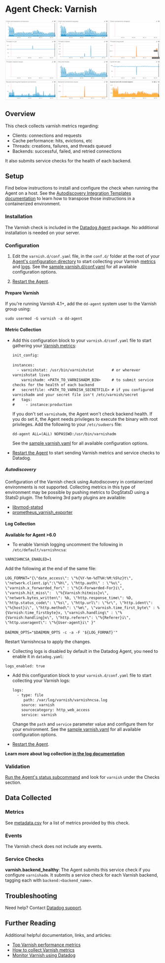 # Agent Check: Varnish

![Varnish default dashboard][1]

## Overview

This check collects varnish metrics regarding:

* Clients: connections and requests
* Cache performance: hits, evictions, etc
* Threads: creations, failures, and threads queued
* Backends: successful, failed, and retried connections

It also submits service checks for the health of each backend.

## Setup

Find below instructions to install and configure the check when running the Agent on a host. See the [Autodiscovery Integration Templates documentation](https://docs.datadoghq.com/agent/autodiscovery/integrations/) to learn how to transpose those instructions in a containerized environment.

### Installation

The Varnish check is included in the [Datadog Agent][2] package. No additional installation is needed on your server.

### Configuration

1. Edit the `varnish.d/conf.yaml` file, in the `conf.d/` folder at the root of your [Agent's configuration directory][3] to start collecting your Varnish [metrics](#metric-collection) and [logs](#log-collection). See the [sample varnish.d/conf.yaml][4] for all available configuration options.

2. [Restart the Agent][5].

#### Prepare Varnish

If you're running Varnish 4.1+, add the `dd-agent` system user to the Varnish group using:

```
sudo usermod -G varnish -a dd-agent
```

#### Metric Collection

* Add this configuration block to your `varnish.d/conf.yaml` file to start gathering your [Varnish metrics](#metrics):

  ```
  init_config:

  instances:
    - varnishstat: /usr/bin/varnishstat        # or wherever varnishstat lives
      varnishadm: <PATH_TO_VARNISHADM_BIN>     # to submit service checks for the health of each backend
  #   secretfile: <PATH_TO_VARNISH_SECRETFILE> # if you configured varnishadm and your secret file isn't /etc/varnish/secret
  #   tags:
  #     - instance:production
  ```

  If you don't set `varnishadm`, the Agent won't check backend health. If you do set it, the Agent needs privileges to execute the binary with root privileges. Add the following to your `/etc/sudoers` file:

  ```
  dd-agent ALL=(ALL) NOPASSWD:/usr/bin/varnishadm
  ```

  See the [sample varnish.yaml][4] for all available configuration options.

* [Restart the Agent][5] to start sending Varnish metrics and service checks to Datadog.

##### Autodiscovery

Configuration of the Varnish check using Autodiscovery in containerized environments is not supported. Collecting metrics in this type of environment may be possible by pushing metrics to DogStatsD using a StatsD plugin. The following 3rd party plugins are available:

* [libvmod-statsd][6]
* [prometheus_varnish_exporter][7]

#### Log Collection

**Available for Agent >6.0**

* To enable Varnish logging uncomment the following in `/etc/default/varnishncsa`:

```
VARNISHNCSA_ENABLED=1
```

  Add the following at the end of the same file:

```
LOG_FORMAT="{\"date_access\": \"%{%Y-%m-%dT%H:%M:%S%z}t\", \"network.client.ip\":\"%h\", \"http.auth\" : \"%u\", \"varnish.x_forwarded_for\" : \"%{X-Forwarded-For}i\", \"varnish.hit_miss\":  \"%{Varnish:hitmiss}x\", \"network.bytes_written\": %b, \"http.response_time\": %D, \"http.status_code\": \"%s\", \"http.url\": \"%r\", \"http.ident\": \"%{host}i\", \"http.method\": \"%m\", \"varnish.time_first_byte\" : %{Varnish:time_firstbyte}x, \"varnish.handling\" : \"%{Varnish:handling}x\", \"http.referer\": \"%{Referer}i\", \"http.useragent\": \"%{User-agent}i\" }"

DAEMON_OPTS="$DAEMON_OPTS -c -a -F '${LOG_FORMAT}'"
```

  Restart Varnishncsa to apply the changes.


*  Collecting logs is disabled by default in the Datadog Agent, you need to enable it in `datadog.yaml`:

  ```
  logs_enabled: true
  ```

* Add this configuration block to your `varnish.d/conf.yaml` file to start collecting your Varnish logs:

  ```
  logs:
    - type: file
       path: /var/log/varnish/varnishncsa.log
      source: varnish
      sourcecategory: http_web_access
      service: varnish
  ```
  Change the `path` and `service` parameter value and configure them for your environment.
  See the [sample varnish.yaml][4] for all available configuration options.

* [Restart the Agent][5].

**Learn more about log collection [in the log documentation][8]**

### Validation

[Run the Agent's status subcommand][9] and look for `varnish` under the Checks section.

## Data Collected
### Metrics
See [metadata.csv][10] for a list of metrics provided by this check.

### Events
The Varnish check does not include any events.

### Service Checks
**varnish.backend_healthy**:
The Agent submits this service check if you configure `varnishadm`. It submits a service check for each Varnish backend, tagging each with `backend:<backend_name>`.

## Troubleshooting
Need help? Contact [Datadog support][11].

## Further Reading
Additional helpful documentation, links, and articles:

* [Top Varnish performance metrics][12]
* [How to collect Varnish metrics][13]
* [Monitor Varnish using Datadog][14]


[1]: https://raw.githubusercontent.com/DataDog/integrations-core/master/varnish/images/varnish.png
[2]: https://app.datadoghq.com/account/settings#agent
[3]: https://docs.datadoghq.com/agent/guide/agent-configuration-files/?tab=agentv6#agent-configuration-directory
[4]: https://github.com/DataDog/integrations-core/blob/master/varnish/datadog_checks/varnish/data/conf.yaml.example
[5]: https://docs.datadoghq.com/agent/guide/agent-commands/?tab=agentv6#start-stop-and-restart-the-agent
[6]: https://github.com/jib/libvmod-statsd
[7]: https://github.com/jonnenauha/prometheus_varnish_exporter
[8]: https://docs.datadoghq.com/logs
[9]: https://docs.datadoghq.com/agent/guide/agent-commands/?tab=agentv6#agent-status-and-information
[10]: https://github.com/DataDog/integrations-core/blob/master/varnish/metadata.csv
[11]: https://docs.datadoghq.com/help
[12]: https://www.datadoghq.com/blog/top-varnish-performance-metrics
[13]: https://www.datadoghq.com/blog/how-to-collect-varnish-metrics
[14]: https://www.datadoghq.com/blog/monitor-varnish-using-datadog

